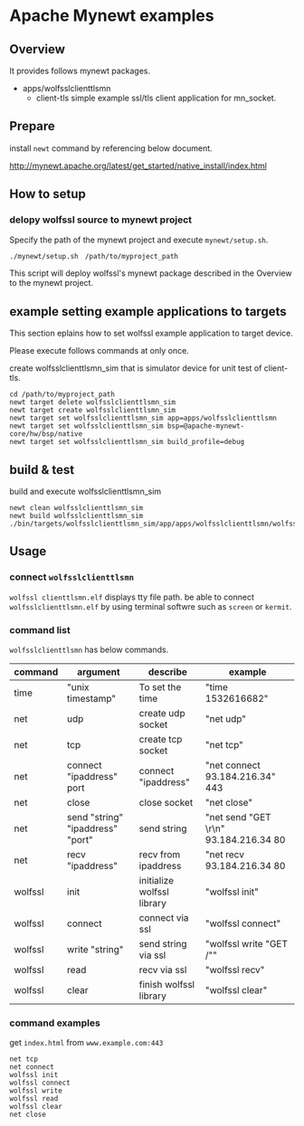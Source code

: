 Apache Mynewt examples
=============

## Overview

It provides follows mynewt packages.

- apps/wolfsslclienttlsmn
    - client-tls simple example ssl/tls client application for mn_socket.

## Prepare

install `newt` command by referencing below document.

http://mynewt.apache.org/latest/get_started/native_install/index.html

## How to setup

### delopy wolfssl source to mynewt project
Specify the path of the mynewt project and execute  `mynewt/setup.sh`.

```bash
./mynewt/setup.sh　/path/to/myproject_path
```

This script will deploy wolfssl's mynewt package described in the Overview to the mynewt project.

## example setting example applications to targets

This section eplains how to set wolfssl example application to target device.

Please execute follows commands at only once.

create wolfsslclienttlsmn_sim that is simulator device for unit test of client-tls.

```
cd /path/to/myproject_path
newt target delete wolfsslclienttlsmn_sim
newt target create wolfsslclienttlsmn_sim
newt target set wolfsslclienttlsmn_sim app=apps/wolfsslclienttlsmn
newt target set wolfsslclienttlsmn_sim bsp=@apache-mynewt-core/hw/bsp/native
newt target set wolfsslclienttlsmn_sim build_profile=debug
```


## build & test

build and execute wolfsslclienttlsmn_sim

```
newt clean wolfsslclienttlsmn_sim
newt build wolfsslclienttlsmn_sim
./bin/targets/wolfsslclienttlsmn_sim/app/apps/wolfsslclienttlsmn/wolfsslclienttlsmn.elf
```

## Usage
### connect `wolfsslclienttlsmn`

`wolfssl clienttlsmn.elf` displays tty file path.
be able to connect `wolfsslclienttlsmn.elf` by using terminal softwre such as `screen` or `kermit`.

### command list

`wolfsslclienttlsmn` has below commands.


| command | argument                         | describe                   | example                               |
|---------|----------------------------------|----------------------------|---------------------------------------|
| time    | "unix timestamp"                 | To set the time            | "time 1532616682"                     |
| net     | udp                              | create udp socket          | "net udp"                             |
| net     | tcp                              | create tcp socket          | "net tcp"                             |
| net     | connect "ipaddress" port         | connect "ipaddress"        | "net connect 93.184.216.34" 443       |
| net     | close                            | close socket               | "net close"                           |
| net     | send "string" "ipaddress" "port" | send string                | "net send "GET \r\n" 93.184.216.34 80 |
| net     | recv "ipaddress"                 | recv from ipaddress        | "net recv 93.184.216.34 80            |
| wolfssl | init                             | initialize wolfssl library | "wolfssl init"                        |
| wolfssl | connect                          | connect via ssl            | "wolfssl connect"                     |
| wolfssl | write "string"                   | send string via ssl        | "wolfssl write "GET /""               |
| wolfssl | read                             | recv via ssl               | "wolfssl recv"                        |
| wolfssl | clear                            | finish wolfssl library     | "wolfssl clear"                       |

### command examples
get `index.html` from `www.example.com:443`

```
net tcp
net connect
wolfssl init
wolfssl connect
wolfssl write
wolfssl read
wolfssl clear
net close
```
